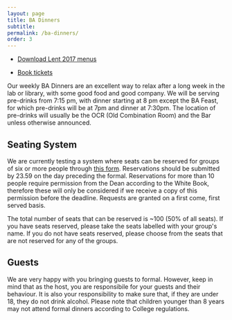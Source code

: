```yaml
---
layout: page
title: BA Dinners
subtitle:
permalink: /ba-dinners/
order: 3
---
```


<div class="row">
	<div class="6u 12u$(medium)">
		<ul class="actions fit">
			<li><a href="/docs/2016-17/ba_menus_lent_2017.pdf" target="_blank" class="button special fit">Download Lent 2017 menus</a></li>
		</ul>
	</div>
	<div class="6u 12u$(medium)">
		<ul class="actions fit">
			<li><a href="http://upaychilli.com/sso/shibsso.aspx/upaychilli?entityID=https%3a%2f%2fshib.raven.cam.ac.uk%2fshibboleth" target="_blank" class="button special fit">Book tickets</a></li>
		</ul>
	</div>
</div>

Our weekly BA Dinners are an excellent way to relax after a long week in the lab or library, with some good food and good company.
We will be serving pre-drinks from 7:15 pm, with dinner starting at 8 pm except the BA Feast, for which pre-drinks will be at 7pm and dinner at 7:30pm.
The location of pre-drinks will usually be the OCR (Old Combination Room) and the Bar unless otherwise announced.

## Seating System
We are currently testing a system where seats can be reserved for groups of six or more people through [this form](https://docs.google.com/forms/d/e/1FAIpQLSeiMcROnSBz43v4OfU2zqv_4QHj0lvAyJARPNu_lDq_hBzFqg/viewform).
Reservations should be submitted by 23.59 on the day preceding the formal.
Reservations for more than 10 people require permission from the Dean according to the White Book, therefore these will only be considered if we receive a copy of this permission before the deadline.
Requests are granted on a first come, first served basis.

The total number of seats that can be reserved is ~100 (50% of all seats). If you have seats reserved, please take the seats labelled with your group's name. If you do not have seats reserved, please choose from the seats that are not reserved for any of the groups.

## Guests
We are very happy with you bringing guests to formal.
However, keep in mind that as the host, you are responsibile for your guests and their behaviour.
It is also your responsibility to make sure that, if they are under 18, they do not drink alcohol.
Please note that children younger than 8 years may not attend formal dinners according to College regulations.
